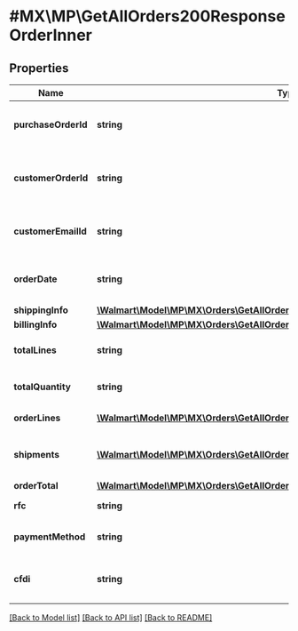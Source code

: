 # #MX\MP\GetAllOrders200ResponseOrderInner

## Properties

Name | Type | Description | Notes
------------ | ------------- | ------------- | -------------
**purchaseOrderId** | **string** | A unique ID associated with the seller's purchase order | [optional]
**customerOrderId** | **string** | A unique ID associated with the sales order for specified customer | [optional]
**customerEmailId** | **string** | The email address of the customer for the sales order | [optional]
**orderDate** | **string** | The date the customer submitted the sales order | [optional]
**shippingInfo** | [**\Walmart\Model\MP\MX\Orders\GetAllOrders200ResponseOrderInnerShippingInfo**](GetAllOrders200ResponseOrderInnerShippingInfo.md) |  | [optional]
**billingInfo** | [**\Walmart\Model\MP\MX\Orders\GetAllOrders200ResponseOrderInnerBillingInfo**](GetAllOrders200ResponseOrderInnerBillingInfo.md) |  | [optional]
**totalLines** | **string** | Total number of order lines in the order | [optional]
**totalQuantity** | **string** | Total number of items in all order lines in the order | [optional]
**orderLines** | [**\Walmart\Model\MP\MX\Orders\GetAllOrders200ResponseOrderInnerOrderLinesInner[]**](GetAllOrders200ResponseOrderInnerOrderLinesInner.md) | A list of order lines in the order | [optional]
**shipments** | [**\Walmart\Model\MP\MX\Orders\GetAllOrders200ResponseOrderInnerShipmentsInner[]**](GetAllOrders200ResponseOrderInnerShipmentsInner.md) | List of shipments associated with the order | [optional]
**orderTotal** | [**\Walmart\Model\MP\MX\Orders\GetAllOrders200ResponseOrderInnerOrderTotal**](GetAllOrders200ResponseOrderInnerOrderTotal.md) |  | [optional]
**rfc** | **string** | The RFC for the order | [optional]
**paymentMethod** | **string** | The payment method used to pay for the order | [optional]
**cfdi** | **string** | Reason code of the invoice.Example: 'P01' | [optional]


[[Back to Model list]](../) [[Back to API list]](../../Api/MX/MP) [[Back to README]](../../README.md)
